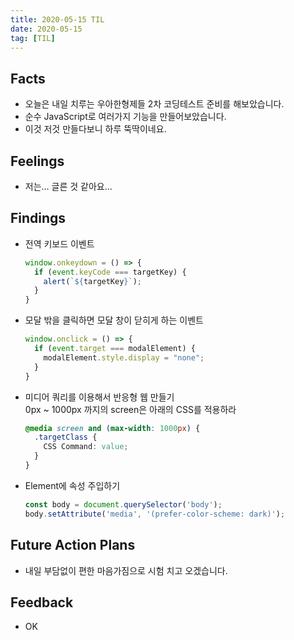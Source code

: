```yaml
---
title: 2020-05-15 TIL
date: 2020-05-15
tag: [TIL]
---
```


## Facts

- 오늘은 내일 치루는 우아한형제들 2차 코딩테스트 준비를 해보았습니다.
- 순수 JavaScript로 여러가지 기능을 만들어보았습니다.
- 이것 저것 만들다보니 하루 뚝딱이네요.

## Feelings

- 저는... 글른 것 같아요...

## Findings

- 전역 키보드 이벤트
  
  ```javascript
  window.onkeydown = () => {
    if (event.keyCode === targetKey) {
      alert(`${targetKey}`);
    }
  }
  ```

- 모달 밖을 클릭하면 모달 창이 닫히게 하는 이벤트

  ```javascript
  window.onclick = () => {
    if (event.target === modalElement) {
      modalElement.style.display = "none";
    }
  }
  ```

- 미디어 쿼리를 이용해서 반응형 웹 만들기  
  0px ~ 1000px 까지의 screen은 아래의 CSS를 적용하라

  ```css
  @media screen and (max-width: 1000px) {
    .targetClass {
      CSS Command: value;
    }
  }
  ```

- Element에 속성 주입하기

  ```javascript
  const body = document.querySelector('body');
  body.setAttribute('media', '(prefer-color-scheme: dark)');
  ```

## Future Action Plans

- 내일 부담없이 편한 마음가짐으로 시험 치고 오겠습니다.

## Feedback

- OK
